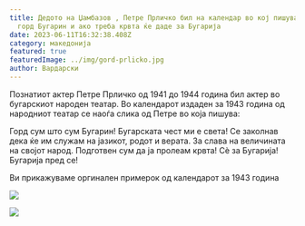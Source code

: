 ```yaml
---
title: Дедото на Џамбазов , Петре Прличко бил на календар во кој пишува дека е
  горд Бугарин и ако треба крвта ќе даде за Бугарија
date: 2023-06-11T16:32:38.408Z
category: македонија
featured: true
featuredImage: ../img/gord-prlicko.jpg
author: Вардарски
---
```

Познатиот актер Петре Прличко од 1941 до 1944 година бил актер во бугарскиот народен театар. Во календарот издаден за 1943 година од народниот театар се наоѓа слика од Петре во која пишува: 

Горд сум што сум Бугарин! Бугарската чест ми е света! Се заколнав дека ќе им служам на јазикот, родот и верата. За слава на величината на својот народ. Подготвен сум да ја пролеам крвта! Сè за Бугарија! Бугарија пред се!

Ви прикажуваме оргинален примерок од календарот за 1943 година

![](../img/kalendar1943-1-.jpg)

![](../img/kalendar-1943-2.jpg)